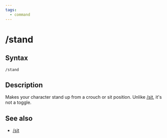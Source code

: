 ```yaml
---
tags:
  - command
---
```


# /stand

## Syntax

<!--cmd-syntax-start-->
```eqcommand
/stand
```
<!--cmd-syntax-end-->

## Description

<!--cmd-desc-start-->
Makes your character stand up from a crouch or sit position. Unlike [/sit](cmd-sit.md), it's not a toggle.
<!--cmd-desc-end-->

## See also

- [/sit](cmd-sit.md)